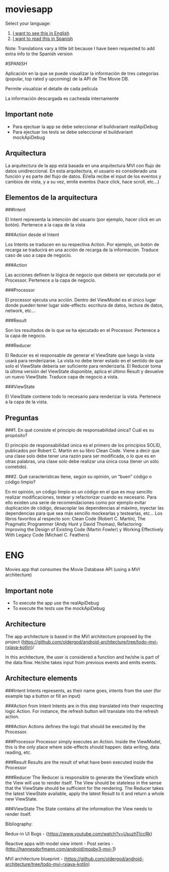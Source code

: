 # moviesapp

Select your language:
1. [I want to see this in English](#eng)
2. [I want to read this in Spanish](#spanish)

Note: Translations vary a little bit because I have been requested to add extra info to the Spanish version

#SPANISH

Aplicación en la que se puede visualizar la información de tres categorías (popular, top rated y upcoming) de la API de The Movie DB.

Permite visualizar el detalle de cada película

La información descargada es cacheada internamente


## Important note

- Para ejectuar la app se debe seleccionar el buildvariant realApiDebug
- Para ejectuar los tests se debe seleccionar el buildvariant mockApiDebug


## Arquitectura

La arquitectura de la app está basada en una arquitectura MVI con flujo de datos unidireccional.
En esta arquitectura, el usuario es considerado una función y es parte del flujo de datos. Él/ella recibe el input de los eventos y cambios de vista, y a su vez, emite eventos (hace click, hace scroll, etc...)


## Elementos de la arquitectura

###Intent

El Intent representa la intención del usuario (por ejemplo, hacer click en un botón). Pertenece a la capa de la vista

###Action desde el Intent

Los Intents se traducen en su respectiva Action. Por ejemplo, un botón de recarga se traducirá en una acción de recarga de la información. Traduce caso de uso a capa de negocio.

###Action

Las acciones definen la lógica de negocio que deberá ser ejecutada por el Processor. Pertenece a la capa de negocio.

###Processor

El processor ejecuta una acción. Dentro del ViewModel es el único lugar donde pueden tener lugar side-effects: escritura de datos, lectura de datos, network, etc...

###Result

Son los resultados de lo que se ha ejecutado en el Processor. Pertenece a la capa de negocio.

###Reducer

El Reducer es el responsable de generar el ViewState que luego la vista usará para renderizarse. La vista no debe tener estado en el sentido de que solo el ViewState debería ser suficiente para renderizarla. El Reducer toma la última versión del ViewState disponible, aplica el último Result y devuelve un nuevo ViewState.
Traduce capa de negocio a vista.

###ViewState

El ViewState contiene todo lo necesario para renderizar la vista. Pertenece a la capa de la vista.


## Preguntas

###1. En qué consiste el principio de responsabilidad única? Cuál es su propósito?

El principio de responsabilidad única es el primero de los principios SOLID, publicados por Robert C. Martin en su libro Clean Code. Viene a decir que una clase solo debe tener una razón para ser modificada, o lo que es en otras palabras, una clase solo debe realizar una única cosa (tener un sólo cometido).

###2. Qué características tiene, según su opinión, un “buen” código o código limpio?

En mi opinión, un código limpio es un código en el que es muy sencillo realizar modificaciones, testear y refactorizar cuando es necesario. Para ello existen una serie de recomendaciones como por ejemplo evitar duplicación de código, desacoplar las dependencias al máximo, inyectar las dependencias para que sea más sencillo mockearlas y testearlas, etc...
Los libros favoritos al respecto son: Clean Code (Robert C. Martin), The Pragmatic Programmer (Andy Hunt y David Thomas), Refactoring: Improving the Design of Existing Code (Martin Fowler) y Working Effectively With Legacy Code (Michael C. Feathers)


# ENG

Movies app that consumes the Movie Database API (using a MVI architecture)


## Important note

- To execute the app use the realApiDebug
- To execute the tests use the mockApiDebug


## Architecture

The app architecture is based in the MVI architecture proposed by the project (https://github.com/oldergod/android-architecture/tree/todo-mvi-rxjava-kotlin)/

In this architecture, the user is considered a function and he/she is part of the data flow. He/she takes input from previous events and emits events.


## Architecture elements

###Intent
Intents represents, as their name goes, intents from the user (for example tap a button or fill an input)

###Action from Intent
Intents are in this step translated into their respecting logic Action. For instance, the refresh button will translate into the refresh action.

###Action
Actions defines the logic that should be executed by the Processor.

###Processor
Processor simply executes an Action. Inside the ViewModel, this is the only place where side-effects should happen: data writing, data reading, etc.

###Result
Results are the result of what have been executed inside the Processor

###Reducer
The Reducer is responsible to generate the ViewState which the View will use to render itself. The View should be stateless in the sense that the ViewState should be sufficient for the rendering. The Reducer takes the latest ViewState available, apply the latest Result to it and return a whole new ViewState.

###ViewState
The State contains all the information the View needs to render itself.

Bibliography:

Redux-in UI Bugs - (https://www.youtube.com/watch?v=UsuzhTlccRk)

Reactive apps with model view intent - Post series - (http://hannesdorfmann.com/android/mosby3-mvi-1)

MVI architecture blueprint - (https://github.com/oldergod/android-architecture/tree/todo-mvi-rxjava-kotlin)
